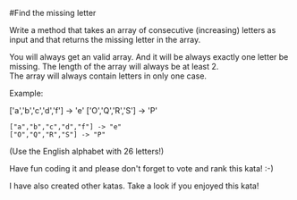 #Find the missing letter

Write a method that takes an array of consecutive (increasing) letters as input and that returns the missing letter in the array.

You will always get an valid array. And it will be always exactly one letter be missing. The length of the array will always be at least 2.\
The array will always contain letters in only one case.

Example:

['a','b','c','d','f'] -> 'e' ['O','Q','R','S'] -> 'P'

```
["a","b","c","d","f"] -> "e"
["O","Q","R","S"] -> "P"

```

(Use the English alphabet with 26 letters!)

Have fun coding it and please don't forget to vote and rank this kata! :-)

I have also created other katas. Take a look if you enjoyed this kata!